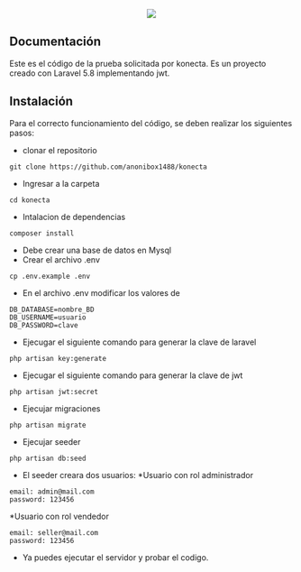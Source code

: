 <p align="center"><img src="https://laravel.com/assets/img/components/logo-laravel.svg"></p>

## Documentación
Este es el código de la prueba solicitada por konecta. Es un proyecto creado con Laravel 5.8 implementando jwt. 


## Instalación

Para el correcto funcionamiento del código, se deben realizar los siguientes pasos:

- clonar el repositorio
```
git clone https://github.com/anonibox1488/konecta
```
- Ingresar a la carpeta 
```
cd konecta
```
- Intalacion de dependencias 
```
composer install
```
- Debe crear una base de datos en Mysql
- Crear el archivo .env
```
cp .env.example .env
```
- En el archivo .env modificar los valores de
```
DB_DATABASE=nombre_BD
DB_USERNAME=usuario
DB_PASSWORD=clave
```
- Ejecugar el siguiente comando para generar la clave de laravel
```
php artisan key:generate
```
- Ejecugar el siguiente comando para generar la clave de jwt
```
php artisan jwt:secret
```
- Ejecujar migraciones
```
php artisan migrate
```
- Ejecujar seeder
```
php artisan db:seed
```
- El seeder  creara dos usuarios:
*Usuario con rol administrador
```
email: admin@mail.com
password: 123456
```
*Usuario con rol vendedor
```
email: seller@mail.com
password: 123456
```
- Ya puedes ejecutar el servidor y probar el codigo. 
